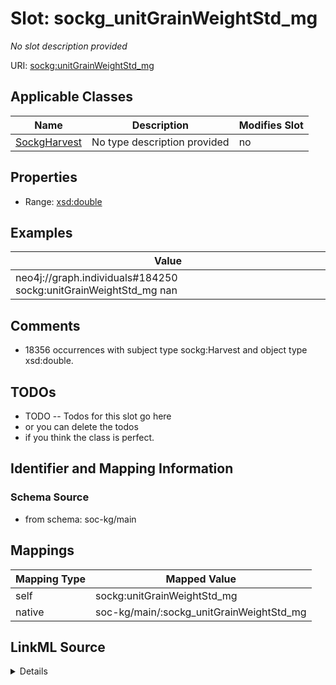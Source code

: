 

# Slot: sockg_unitGrainWeightStd_mg


_No slot description provided_





URI: [sockg:unitGrainWeightStd_mg](http://www.semanticweb.org/sockg/ontologies/2024/0/soil-carbon-ontology/unitGrainWeightStd_mg)



<!-- no inheritance hierarchy -->





## Applicable Classes

| Name | Description | Modifies Slot |
| --- | --- | --- |
| [SockgHarvest](../classes/SockgHarvest.md) | No type description provided |  no  |







## Properties

* Range: [xsd:double](http://www.w3.org/2001/XMLSchema#double)






## Examples

| Value |
| --- |
| neo4j://graph.individuals#184250 sockg:unitGrainWeightStd_mg nan |

## Comments

* 18356 occurrences with subject type sockg:Harvest and object type xsd:double.

## TODOs

* TODO -- Todos for this slot go here
* or you can delete the todos
* if you think the class is perfect.

## Identifier and Mapping Information







### Schema Source


* from schema: soc-kg/main




## Mappings

| Mapping Type | Mapped Value |
| ---  | ---  |
| self | sockg:unitGrainWeightStd_mg |
| native | soc-kg/main/:sockg_unitGrainWeightStd_mg |




## LinkML Source

<details>
```yaml
name: sockg_unitGrainWeightStd_mg
description: No slot description provided
todos:
- TODO -- Todos for this slot go here
- or you can delete the todos
- if you think the class is perfect.
comments:
- 18356 occurrences with subject type sockg:Harvest and object type xsd:double.
examples:
- value: neo4j://graph.individuals#184250 sockg:unitGrainWeightStd_mg nan
from_schema: soc-kg/main
rank: 1000
slot_uri: sockg:unitGrainWeightStd_mg
alias: sockg_unitGrainWeightStd_mg
domain_of:
- sockg_Harvest
range: double

```
</details>